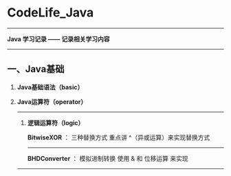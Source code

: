 # CodeLife_Java

****
**Java 学习记录 —— 记录相关学习内容**
****

## 一、Java基础

1. **Java基础语法（basic）**

2. **Java运算符（operator）**

    ****

    1. **逻辑运算符（logic）**

        **BitwiseXOR** ： 三种替换方式
            重点讲 ^（异或运算）来实现替换方式

        ****

        **BHDConverter** ： 模拟进制转换
            使用 & 和 位移运算 来实现

    ****



